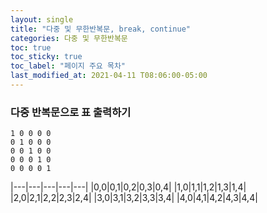 ```yaml
---
layout: single
title: "다중 및 무한반복문, break, continue"
categories: 다중 및 무한반복문
toc: true
toc_sticky: true
toc_label: "페이지 주요 목차"
last_modified_at: 2021-04-11 T08:06:00-05:00
---
```


### 다중 반복문으로 표 출력하기
~~~
1 0 0 0 0 
0 1 0 0 0
0 0 1 0 0
0 0 0 1 0
0 0 0 0 1
~~~

|---|---|---|---|---|
|0,0|0,1|0,2|0,3|0,4|
|1,0|1,1|1,2|1,3|1,4|
|2,0|2,1|2,2|2,3|2,4|
|3,0|3,1|3,2|3,3|3,4|
|4,0|4,1|4,2|4,3|4,4|
